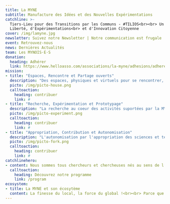 ```yaml
---
title: La MYNE
subtitle: Manufacture des Idées et des Nouvelles Expérimentations
catchline: >-
  Tiers-Lieu pour des Transitions par les Communs - #TILIOS<br><br> Un Espace de
  Liberté, d'Expérimentations<br> et d'Innovation Citoyenne
cover: /img/lamyne.jpg
newsletter: Suivez notre Newsletter | Notre communication est frugale
event: Retrouvez-nous
news: Dernières Actualités
team: Les MYNOIS·E·S
donation:
  heading: Adhérer
  link: https://www.helloasso.com/associations/la-myne/adhesions/adherer-a-la-myne-en-2018
mission:
- title: "Espaces, Rencontre et Partage ouverts"
  description: "Des espaces, physiques et virtuels pour se rencontrer, échanger, partager, travailler et expérimenter: Le Seri[O]us Space - pour Coworker, le N[O]t So Seri[O]us Space - pour Coparler, le Lab[O] - pour expérimenter, l'Atel[I]er - pour créer, le Jardin - pour vos envies permacoles et la communauté."
  picto: /img/picto-house.png
  calltoaction:
    heading: contribuer
    link: #
- title: "Recherche, Expérimentation et Prototypage"
  description: "La recherche au coeur des activités suportées par la MYNE: c'est un Laboratoire ouvert citoyen s'appuyant sur l'expérimentation libre et ouverte, au sein d'espaces physique et au delà. C'est un espace, non défini, de liberté et d'expérimentation au service des projet citoyens soutenables, par toutes et tous."
  picto: /img/picto-experiment.png
  calltoaction:
    heading: contribuer
    link: #
- title: "Appropriation, Contribution et Autonomisation"
  description: "L'autonomisation par l'appropriation des sciences et techniques et de la complexité du monde, ainsi que par le faire et l'apprentissage pair-à-pair est facilitée et permise par la contribution de toutes et tous. Le commun sert ici tant de valeur que de pratique à la mise en capacité d'agir au sein de la communauté."
  picto: /img/picto-fork.png
  calltoaction:
    heading: contribuer
    link: #
catchlinehero:
- content: Nous sommes tous chercheurs et chercheuses nés au sens de l‘expérimentateur qui teste et valide ou invalide ses hypothèses au travers de l’expérience, ou de l’inventeur qui va à la découverte des possibles - L'Aventure Ordinaire, Rapport d'Activité 2015 La Paillasse Saône.
  calltoaction:
    heading: Découvrez notre programme
    link: /program
ecosystem:
- title: La MYNE et son écosytème
  content: La finesse du local, la force du global !<br><br> Parce que la communauté de la MYNE repose sur de nouveaux modes de partenariat, de collaboration et d’intelligence collective, elle s’inscrit dans un écosystème fortement interconnecté globalement et soudé localement.
---
```


